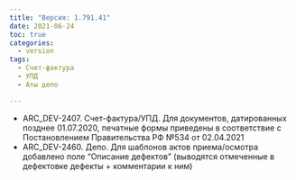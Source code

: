 ```yaml
---
title: "Версия: 1.791.41"
date: 2021-06-24
toc: true
categories:
  - version
tags:
  - Счет-фактура
  - УПД
  - Аты депо

---
```


-   ARC_DEV-2407. Счет-фактура/УПД. Для документов, датированных позднее 01.07.2020, печатные формы приведены в соответствие с Постановлением Правительства РФ №534 от 02.04.2021
-   ARC_DEV-2460. Депо. Для шаблонов актов приема/осмотра добавлено поле “Описание дефектов” (выводятся отмеченные в дефектовке дефекты + комментарии к ним)
